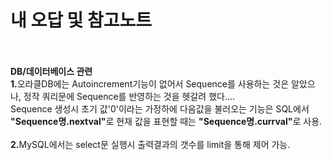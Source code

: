 # 내 오답 및 참고노트<br><br>
<b>DB/데이터베이스 관련</b><br>
<b>1.</b>오라클DB에는 Autoincrement기능이 없어서 Sequence를 사용하는 것은 알았으나, 정작 쿼리문에 Sequence를 반영하는 것을 헷갈려 했다....<br>
Sequence 생성시 초기 값'0'이라는 가정하에 다음값을 불러오는 기능은 SQL에서  <b>"Sequence명.nextval"</b>로 현재 값을 표현할 때는 <b>"Sequence명.currval"</b>로 사용.<br><br>
<b>2.</b>MySQL에서는 select문 실행시 출력결과의 갯수를 limit을 통해 제어 가능.
